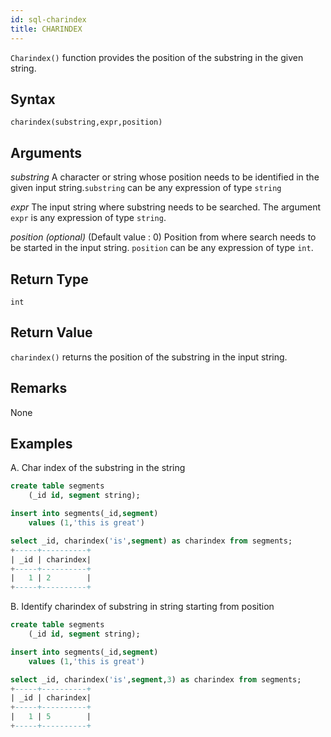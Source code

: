 ```yaml
---
id: sql-charindex
title: CHARINDEX
---
```


`Charindex()` function provides the position of the substring in the given string.

## Syntax

```
charindex(substring,expr,position)
```

## Arguments

_substring_
A character or string whose position needs to be identified in the given input string.`substring` can be any expression of type `string`

_expr_ 
The input string where substring needs to be searched. The argument `expr` is any expression of type `string`.

_position_ *(optional)* (Default value : 0)
Position from where search needs to be started in the input string. `position` can be any expression of type `int`. 

## Return Type
`int`

## Return Value
`charindex()` returns the position of the substring in the input string.
## Remarks
None
## Examples
A. Char index of the substring in the string

```sql
create table segments
    (_id id, segment string);

insert into segments(_id,segment)
    values (1,'this is great')

select _id, charindex('is',segment) as charindex from segments;
+-----+----------+
| _id | charindex|
+-----+----------+
|   1 | 2        |
+-----+----------+
```
B. Identify charindex of substring in string starting from position
```sql
create table segments
    (_id id, segment string);

insert into segments(_id,segment)
    values (1,'this is great')

select _id, charindex('is',segment,3) as charindex from segments;
+-----+----------+
| _id | charindex|
+-----+----------+
|   1 | 5        |
+-----+----------+
```